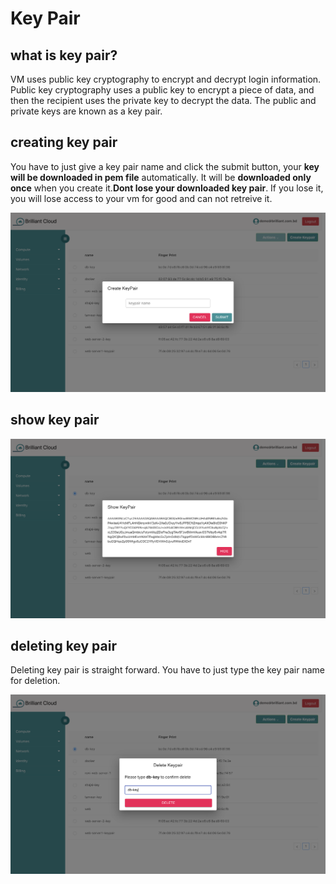 # Key Pair

## what is key pair?

VM uses public key cryptography to encrypt and decrypt login information. Public key cryptography uses a public key to encrypt a piece of data, and then the recipient uses the private key to decrypt the data. The public and private keys are known as a key pair.

## creating key pair

You have to just give a key pair name and click the submit button, your **key will be downloaded in pem file** automatically. It will be **downloaded only once** when you create it.**Dont lose your downloaded key pair**. If you lose it, you will lose access to your vm for good and can not retreive it.

![creating-keypair](./images/creating-keypair.png)

## show key pair

![show-keypair](./images/show-keypair.png)

## deleting key pair

Deleting key pair is straight forward. You have to just type the key pair name for deletion.

![deleting-keypair](./images/deleting-keypair.png)